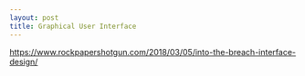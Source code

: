 ```yaml
---
layout: post
title: Graphical User Interface
---
```


https://www.rockpapershotgun.com/2018/03/05/into-the-breach-interface-design/


